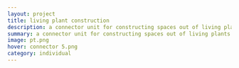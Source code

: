 ```yaml
---
layout: project
title: living plant construction
description: a connector unit for constructing spaces out of living plants using grafting
summary: a connector unit for constructing spaces out of living plants using grafting
image: pt.png
hover: connector 5.png
category: individual
---
```

